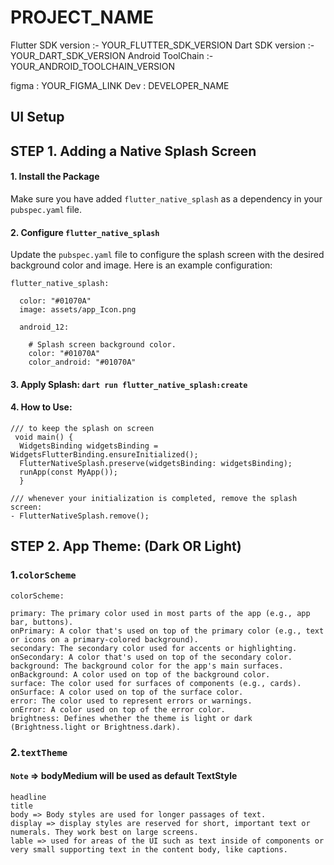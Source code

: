 # PROJECT_NAME


Flutter SDK version :-  YOUR_FLUTTER_SDK_VERSION
Dart SDK version :- YOUR_DART_SDK_VERSION
Android ToolChain :- YOUR_ANDROID_TOOLCHAIN_VERSION

figma : YOUR_FIGMA_LINK
Dev : DEVELOPER_NAME


## UI Setup

## STEP 1. Adding a Native Splash Screen

#### 1. Install the Package
Make sure you have added `flutter_native_splash` as a dependency in your `pubspec.yaml` file.

#### 2. Configure `flutter_native_splash`
Update the `pubspec.yaml` file to configure the splash screen with the desired background color and image. Here is an example configuration:

```add this at the end of pubspec yaml
flutter_native_splash:

  color: "#01070A"
  image: assets/app_Icon.png

  android_12:

    # Splash screen background color.
    color: "#01070A"
    color_android: "#01070A"
```

#### 3. Apply Splash: ```dart run flutter_native_splash:create```

#### 4. How to Use:

```
/// to keep the splash on screen
 void main() {
  WidgetsBinding widgetsBinding = WidgetsFlutterBinding.ensureInitialized();
  FlutterNativeSplash.preserve(widgetsBinding: widgetsBinding);
  runApp(const MyApp());
  }

/// whenever your initialization is completed, remove the splash screen:
- FlutterNativeSplash.remove();
```

## STEP 2. App Theme: (Dark OR Light)

### 1.`colorScheme`


```
colorScheme:

primary: The primary color used in most parts of the app (e.g., app bar, buttons).
onPrimary: A color that's used on top of the primary color (e.g., text or icons on a primary-colored background).
secondary: The secondary color used for accents or highlighting.
onSecondary: A color that's used on top of the secondary color.
background: The background color for the app's main surfaces.
onBackground: A color used on top of the background color.
surface: The color used for surfaces of components (e.g., cards).
onSurface: A color used on top of the surface color.
error: The color used to represent errors or warnings.
onError: A color used on top of the error color.
brightness: Defines whether the theme is light or dark (Brightness.light or Brightness.dark).
```

### 2.`textTheme`

####  `Note` => bodyMedium will be used as default TextStyle

```
headline
title
body => Body styles are used for longer passages of text.
display => display styles are reserved for short, important text or numerals. They work best on large screens.
lable => used for areas of the UI such as text inside of components or very small supporting text in the content body, like captions.
```


